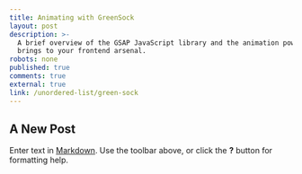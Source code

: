 ```yaml
---
title: Animating with GreenSock
layout: post
description: >-
  A brief overview of the GSAP JavaScript library and the animation power it
  brings to your frontend arsenal.
robots: none
published: true
comments: true
external: true
link: /unordered-list/green-sock
---
```


## A New Post

Enter text in [Markdown](http://daringfireball.net/projects/markdown/). Use the toolbar above, or click the **?** button for formatting help.
